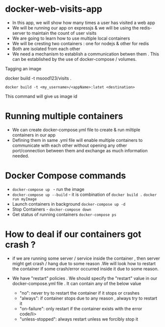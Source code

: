 # docker-web-visits-app
 - In this app, we will show how many times a user has visited a web app
 - We will be running our app on expressjs & we will be using the redis-server to maintain the count of user visits
 - We are going to learn how to use multiple local containers
 - We will be cresting two containers : one for nodejs & other for redis
 - Both are isolated from each other
 - We need a mechanism to establish a communication betwen them . This can be established by the use of docker-compose / volumes.

Tagging an image

docker build -t msood123/visits .

```docker build -t <my_username>/<appName>:latet <destination>```

This command will give us image id 


# Running multiple containers
 - We can create docker-compose.yml file to  create & run miltiple containers in our app
 - Defining them in same .yml file will enable multiple containers to communicate with each other without opening any other port/connection between them  and exchange as much information needed.

# Docker Compose commands
 - ```docker-compose up ``` - run the image
 - ```docker-compose up --build``` - it is combination of ```docker build .``` ```docker run myImage```
 - Launch containers  in background   ```docker-compose up -d ```
 - Stop Containers - ```docker-compose down ```
 - Get status of running containers ```docker-compose ps```

# How to deal if our containers got crash ? 
 - if we are running some server / service inside the container , then server might get crash / hang due to some reason .We will look how to restart the container if some crash/error occurred inside it due to some reason.

 -  We have "restart" policies . We should specify the "restart" value in our docker-compose.yml file . It can contain any of the below value
      <ul>
       <li>"no": never try to restart the container if it stops or crashes</li>
       <li>"always": if container stops due to any reason , always try to restart it</li>
       <li>"on-failure": only restart if the container exists with the error code/li>
        <li>"unless-stopped": always restart unless we forcibly stop it</li>
      </ul>
 
